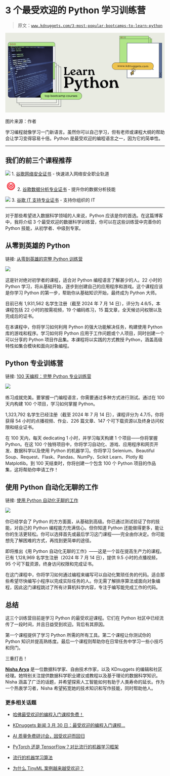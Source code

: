 # 3 个最受欢迎的 Python 学习训练营

> 原文：[`www.kdnuggets.com/3-most-popular-bootcamps-to-learn-python`](https://www.kdnuggets.com/3-most-popular-bootcamps-to-learn-python)

![Python 训练营](img/cc8da7bec15c64f032e7b32107b83e8d.png)

图片来源：作者

学习编程就像学习一门新语言。虽然你可以自己学习，但有老师或课程大纲的帮助会让学习变得容易十倍。Python 是最受欢迎的编程语言之一，因为它的简单性。

* * *

## 我们的前三个课程推荐

![](img/0244c01ba9267c002ef39d4907e0b8fb.png) 1\. [谷歌网络安全证书](https://www.kdnuggets.com/google-cybersecurity) - 快速进入网络安全职业轨道

![](img/e225c49c3c91745821c8c0368bf04711.png) 2\. [谷歌数据分析专业证书](https://www.kdnuggets.com/google-data-analytics) - 提升你的数据分析技能

![](img/0244c01ba9267c002ef39d4907e0b8fb.png) 3\. [谷歌 IT 支持专业证书](https://www.kdnuggets.com/google-itsupport) - 支持你组织的 IT

* * *

对于那些希望进入数据科学领域的人来说，Python 应该是你的首选。在这篇博客中，我将介绍 3 个最受欢迎的数据科学训练营，你可以在这些训练营中完善你的 Python 技能，从初学者、中级到专家。

## 从零到英雄的 Python

链接: [从零到英雄的完整 Python 训练营](https://click.linksynergy.com/link?id=XUZwX0cABqY&offerid=1597309.3919713738893564778912694&bids=1597309.3919713738893564778912694&bids=1597309.3919713738893564778912694&type=2&murl=https%3a%2f%2fwww.udemy.com%2fcourse%2fcomplete-python-bootcamp%2f&)

![](https://click.linksynergy.com/link?id=XUZwX0cABqY&offerid=1597309.3919713738893564778912694&bids=1597309.3919713738893564778912694&bids=1597309.3919713738893564778912694&type=2&murl=https%3a%2f%2fwww.udemy.com%2fcourse%2fcomplete-python-bootcamp%2f&)![](img/29baaf79748612a3534111d9b923420f.png)

这是针对绝对初学者的课程，适合对 Python 编程语言了解甚少的人。22 小时的 Python 学习，将从基础开始，逐步到创建自己的应用程序和游戏。这个课程应该是你学习 Python 的第一步，帮助你从基础知识开始，最终成为 Python 大师。

目前已有 1,931,562 名学生注册（截至 2024 年 7 月 14 日），评分为 4.6/5，本课程包括 22 小时的按需视频，19 个编码练习，15 篇文章，全天候访问权限以及完成后的证书。

在本课程中，你将学习如何利用 Python 的强大功能解决任务，构建使用 Python 库的游戏和程序。学习如何将 Python 应用于工作问题或个人项目，同时创建一个可以分享的 Python 项目作品集。本课程将以实践的方式教授 Python，涵盖高级特性如集合模块和面向对象编程。

## Python 专业训练营

链接: [100 天编程：完整 Python 专业训练营](https://www.udemy.com/course/100-days-of-code/?ranMID=39197&ranEAID=XUZwX0cABqY&ranSiteID=XUZwX0cABqY-hiXYFuxko1SSvJ1sayUU1g&LSNPUBID=XUZwX0cABqY&utm_source=aff-campaign&utm_medium=udemyads)

![](https://click.linksynergy.com/link?id=XUZwX0cABqY&offerid=1597309.3919715219197173821843440&bids=1597309.3919715219197173821843440&bids=1597309.3919715219197173821843440&type=2&murl=https%3a%2f%2fwww.udemy.com%2fcourse%2f100-days-of-code%2f&)![](img/85012bb91e8f5a88e359707c9c997092.png)

练习成就完美。要掌握一门编程语言，你需要通过多种方式进行测试。通过在 100 天内构建 100 个项目，学习如何掌握 Python。

1,323,792 名学生已经注册（截至 2024 年 7 月 14 日），课程评分为 4.7/5，你将获得 54 小时的点播视频、作业、226 篇文章、147 个可下载资源以及终身访问权限和结业证书。

在 100 天内，每天 dedicating 1 小时，并学习每天构建 1 个项目——你将掌握 Python。在这 100 个独特项目中，你将学习自动化、游戏、应用程序和网页开发、数据科学以及使用 Python 的机器学习。你将学习 Selenium、Beautiful Soup、Request、Flask、Pandas、NumPy、Scikit Learn、Plotly 和 Matplotlib。到 100 天结束时，你将创建一个包含 100 个 Python 项目的作品集，这将帮助你申请工作！

## 使用 Python 自动化无聊的工作

链接: [使用 Python 自动化无聊的工作](https://www.udemy.com/course/automate/?ranMID=39197&ranEAID=XUZwX0cABqY&ranSiteID=XUZwX0cABqY-sdReeuI5vJntGphitRBN3Q&utm_source=aff-campaign&LSNPUBID=XUZwX0cABqY&utm_medium=udemyads)

![](https://click.linksynergy.com/link?id=XUZwX0cABqY&offerid=1597309.3919714377191720316673633&bids=1597309.3919714377191720316673633&bids=1597309.3919714377191720316673633&type=2&murl=https%3a%2f%2fwww.udemy.com%2fcourse%2fautomate%2f&)![](img/c893057fc63e78854781273621eac7c2.png)

你已经学会了 Python 的方方面面，从基础到高级。你已通过测试验证了你的技能，对自己的 Python 编程能力充满信心。但你知道 Python 还能做得更多，能让你的生活更轻松。你可以选择首先或最后学习这门课程——完全由你决定。你可能想先了解困难的方式，再找到更简单的途径。

即将推出《用 Python 自动化无聊的工作》——这是一个旨在提高生产力的课程。已有 1,128,969 名学生注册（2024 年 7 月 14 日），提供 9.5 小时的点播视频，95 个可下载资源，终身访问权限和完成证书。

在这门课程中，你将学习如何通过编程来编写可以自动化繁琐任务的代码。适合那些希望尽快编写小程序以完成实际任务的人。你无需了解排序算法或面向对象编程，因此这门课程跳过了所有计算机科学内容，专注于编写能完成工作的代码。

## 总结

这三个训练营目前是学习 Python 的最受欢迎课程。它们在 Python 社区中已经流传了一段时间，并且日益受到欢迎。背后有其原因。

第一个课程提供了学习 Python 所需的所有工具。第二个课程让你测试你的 Python 知识并提高熟练度。最后一个课程则帮助你在日常任务中学习一些小技巧和窍门。

三重打击！

[](https://www.linkedin.com/in/nisha-arya-ahmed/)****[Nisha Arya](https://www.linkedin.com/in/nisha-arya-ahmed/)**** 是一位数据科学家、自由技术作家，以及 KDnuggets 的编辑和社区经理。她特别关注提供数据科学职业建议或教程以及基于理论的数据科学知识。Nisha 涵盖了广泛的话题，并希望探索人工智能如何有助于人类寿命的延长。作为一个热衷学习者，Nisha 希望拓宽她的技术知识和写作技能，同时帮助他人。

### 更多相关话题

+   [哈佛最受欢迎的编程入门课程免费！](https://www.kdnuggets.com/2022/03/popular-intro-programming-course-harvard-free.html)

+   [KDnuggets 新闻 3 月 30 日：最受欢迎的编程入门课程…](https://www.kdnuggets.com/2022/n13.html)

+   [AI 质量免费研讨会，因受欢迎而回归](https://www.kdnuggets.com/2022/05/truera-free-workshop-ai-quality-back-popular-demand.html)

+   [PyTorch 还是 TensorFlow？对比流行的机器学习框架](https://www.kdnuggets.com/2022/02/packt-pytorch-tensorflow-comparing-popular-machine-learning-frameworks.html)

+   [流行的机器学习算法](https://www.kdnuggets.com/2022/05/popular-machine-learning-algorithms.html)

+   [为什么 TinyML 案例越来越受欢迎？](https://www.kdnuggets.com/2022/10/tinyml-cases-becoming-popular.html)
